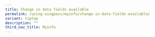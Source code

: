 ```yaml
---
title: Change in data fields available
permalink: /using-singpass/myinfo/change-in-data-fields-available/
variant: tiptap
description: ""
third_nav_title: Myinfo
---
```

